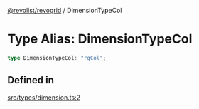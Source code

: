 [@revolist/revogrid](README.md) / DimensionTypeCol

# Type Alias: DimensionTypeCol

```ts
type DimensionTypeCol: "rgCol";
```

## Defined in

[src/types/dimension.ts:2](https://github.com/revolist/revogrid/blob/834ef2bcc7d11d36bb9e66716a7f07087a633494/src/types/dimension.ts#L2)

